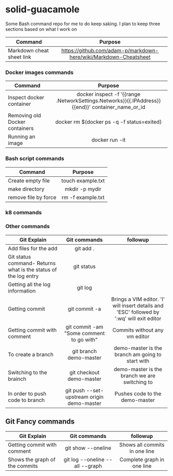 # solid-guacamole
Some Bash command repo for me to do keep saking. I plan to keep three sections based on what I work on

| Command        | Purpose      | 
   | ------------- |:-------------:|
   |Markdown cheat sheet link    | https://github.com/adam-p/markdown-here/wiki/Markdown-Cheatsheet |
   
   
 
  ### Docker images commands
  
 | Command        | Purpose      | 
   | ------------- |:-------------:|
   |Inspect docker container    | docker inspect -f '{{range .NetworkSettings.Networks}}{{.IPAddress}}{{end}}' container_name_or_id | 
   |Removing old Docker containers    | docker rm $(docker ps -q -f status=exited) |
   |Running an image    | docker run -it <image-name>  |
   

   ### Bash script commands
   
   | Command        | Purpose      | 
   | ------------- |:-------------:|
   |Create empty file     | touch example.txt | 
   | make directory     | mkdir -p mydir      |  
   |remove file by force    | rm -f example.txt      |  
   
   
   ### k8 commands
   ### Other commands
   
     
   | Git Explain        | Git commands | followup |
   | ------------- |:-------------:| :-------------: |
   |Add files for the add    | git add . | |
   |Git status command- Returns what is the status of the log entry  | git status |
   |Getting all the log information | git log |
   |Getting commit | git commit -a |Brings a VIM editor. 'I' will insert details and 'ESC' followed by ':wq' will exit editor|
   |Getting commit with comment | git commit -am "Some comment to go with" |Commits without any vm editor|
   | To create a branch | git branch demo-master| demo-master is the branch am going to start with |
   | Switching to the brainch | git checkout demo-master| demo-master is the branch we are switching to |
   |In order to push code to branch | git push --set-upstream origin demo-master|Pushes code to the demo-master |
   
   ## Git Fancy commands
   
   |Git Explain| Git commands | followup |
   | ------------- |:-------------:| :-------------: |
   |Getting commit with comment | git show --oneline |Shows all commits in one line|
   | Shows the graph of the commits |git log --oneline --all --graph| Complete graph in one line|
    